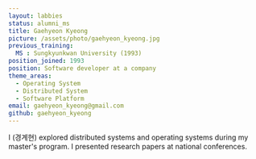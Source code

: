 ```yaml
---
layout: labbies
status: alumni_ms
title: Gaehyeon Kyeong
picture: /assets/photo/gaehyeon_kyeong.jpg
previous_training:
  MS : Sungkyunkwan University (1993)
position_joined: 1993
position: Software developer at a company
theme_areas:
  - Operating System
  - Distributed System
  - Software Platform
email: gaehyeon_kyeong@gmail.com
github: gaehyeon_kyeong
---
```


I (경계현) explored distributed systems and operating systems during my master's program. I presented research papers at national conferences.